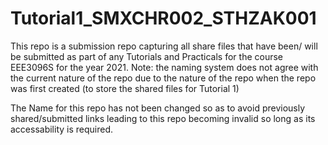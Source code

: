 # Tutorial1_SMXCHR002_STHZAK001
This repo is a submission repo capturing all share files that have been/ will be submitted as part of any Tutorials and Practicals for the course EEE3096S for the year 2021.
Note: the naming system does not agree with the current nature of the repo due to the nature of the repo when the repo was first created (to store the shared files for Tutorial 1)

The Name for this repo has not been changed so as to avoid previously shared/submitted links leading to this repo becoming invalid so long as its accessability is required.

